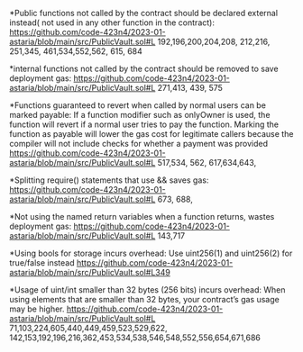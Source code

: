 
*Public functions not called by the contract should be declared external instead( not used in any other function in the contract):
https://github.com/code-423n4/2023-01-astaria/blob/main/src/PublicVault.sol#L 192,196,200,204,208, 212,216, 251,345, 461,534,552,562, 615, 684

*internal functions not called by the contract should be removed to save deployment gas:
https://github.com/code-423n4/2023-01-astaria/blob/main/src/PublicVault.sol#L 271,413, 439, 575

*Functions guaranteed to revert when called by normal users can be marked payable:
If a function modifier such as onlyOwner is used, the function will revert if a normal user tries to pay the function. Marking the function as payable will lower the gas cost for legitimate callers because the compiler will not include checks for whether a payment was provided
https://github.com/code-423n4/2023-01-astaria/blob/main/src/PublicVault.sol#L 517,534, 562, 617,634,643,

*Splitting require() statements that use && saves gas:
https://github.com/code-423n4/2023-01-astaria/blob/main/src/PublicVault.sol#L  673, 688, 

*Not using the named return variables when a function returns, wastes deployment gas:
https://github.com/code-423n4/2023-01-astaria/blob/main/src/PublicVault.sol#L  143,717

*Using bools for storage incurs overhead:
Use uint256(1) and uint256(2) for true/false instead
https://github.com/code-423n4/2023-01-astaria/blob/main/src/PublicVault.sol#L349

*Usage of uint/int smaller than 32 bytes (256 bits) incurs overhead:
When using elements that are smaller than 32 bytes, your contract’s gas usage may be higher.
https://github.com/code-423n4/2023-01-astaria/blob/main/src/PublicVault.sol#L 71,103,224,605,440,449,459,523,529,622, 142,153,192,196,216,362,453,534,538,546,548,552,556,654,671,686
